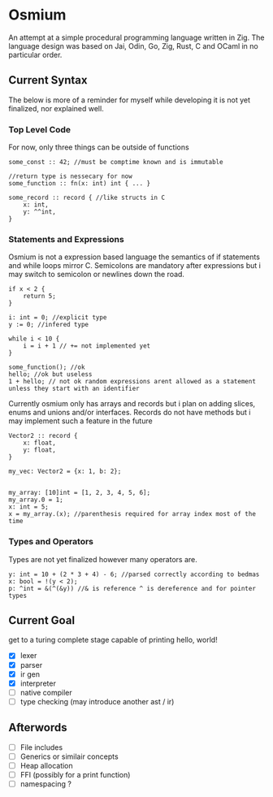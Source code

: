 # Osmium
An attempt at a simple procedural programming language written in Zig. The language design was based on Jai, Odin, Go, Zig, Rust, C and OCaml in no particular order.

## Current Syntax
The below is more of a reminder for myself while developing it is not yet finalized, nor explained well.

### Top Level Code
For now, only three things can be outside of functions
```odin
some_const :: 42; //must be comptime known and is immutable

//return type is nessecary for now
some_function :: fn(x: int) int { ... }

some_record :: record { //like structs in C
    x: int,
    y: ^^int,
}

```

### Statements and Expressions
Osmium is not a expression based language the semantics of if statements and while loops mirror C.
Semicolons are mandatory after expressions but i may switch to semicolon or newlines down the road.

```odin
if x < 2 {
    return 5;
}

i: int = 0; //explicit type
y := 0; //infered type

while i < 10 {
    i = i + 1 // += not implemented yet
}

some_function(); //ok
hello; //ok but useless
1 + hello; // not ok random expressions arent allowed as a statement unless they start with an identifier
```

Currently osmium only has arrays and records but i plan on adding slices, enums and unions and/or interfaces.
Records do not have methods but i may implement such a feature in the future
```odin
Vector2 :: record {
    x: float,
    y: float,
}

my_vec: Vector2 = {x: 1, b: 2};


my_array: [10]int = [1, 2, 3, 4, 5, 6];
my_array.0 = 1;
x: int = 5;
x = my_array.(x); //parenthesis required for array index most of the time

```

### Types and Operators
Types are not yet finalized however many operators are.
```
y: int = 10 + (2 * 3 + 4) - 6; //parsed correctly according to bedmas
x: bool = !(y < 2);
p: ^int = &(^(&y)) //& is reference ^ is dereference and for pointer types

```

## Current Goal
get to a turing complete stage capable of printing hello, world!
- [x] lexer
- [x] parser
- [x] ir gen
- [x] interpreter
- [ ] native compiler
- [ ] type checking (may introduce another ast / ir)

## Afterwords
- [ ] File includes
- [ ] Generics or similair concepts
- [ ] Heap allocation
- [ ] FFI (possibly for a print function)
- [ ] namespacing ? 
